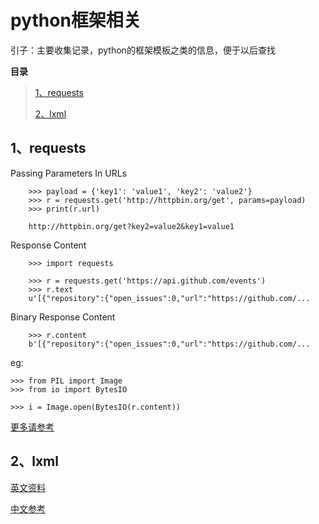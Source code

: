 # python框架相关
引子：主要收集记录，python的框架模板之类的信息，便于以后查找

**目录**

> [1、requests](#no1)
>
> [2、lxml](#no2)
>
>
>


## <a name="no1"></a>1、requests
Passing Parameters In URLs

```
	>>> payload = {'key1': 'value1', 'key2': 'value2'}
	>>> r = requests.get('http://httpbin.org/get', params=payload)
	>>> print(r.url)
	
	http://httpbin.org/get?key2=value2&key1=value1
```	

Response Content

```
	>>> import requests

	>>> r = requests.get('https://api.github.com/events')
	>>> r.text
	u'[{"repository":{"open_issues":0,"url":"https://github.com/...
```

Binary Response Content

```
	>>> r.content
	b'[{"repository":{"open_issues":0,"url":"https://github.com/...
```

eg:

	>>> from PIL import Image
	>>> from io import BytesIO

	>>> i = Image.open(BytesIO(r.content))

[更多请参考](http://docs.python-requests.org/en/latest/user/quickstart/)



## <a name="no2"></a>2、lxml

[英文资料](http://lxml.de/tutorial.html#the-xml-function)

[中文参考](http://cuiqingcai.com/2621.html)